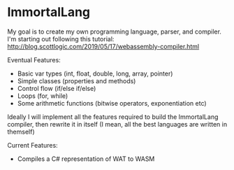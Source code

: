 # ImmortalLang
My goal is to create my own programming language, parser, and compiler. I'm starting out following this tutorial: http://blog.scottlogic.com/2019/05/17/webassembly-compiler.html

Eventual Features:
- Basic var types (int, float, double, long, array, pointer)
- Simple classes (properties and methods)
- Control flow (if/else if/else)
- Loops (for, while)
- Some arithmetic functions (bitwise operators, exponentiation etc)

Ideally I will implement all the features required to build the ImmortalLang compiler, then rewrite it in itself (I mean, all the best languages are written in themself)

Current Features:
- Compiles a C# representation of WAT to WASM
